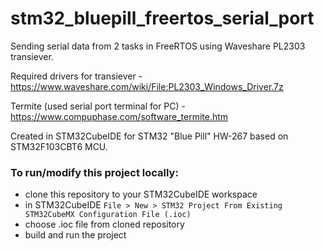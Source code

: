 # stm32_bluepill_freertos_serial_port

Sending serial data from 2 tasks in FreeRTOS using Waveshare PL2303 transiever.

Required drivers for transiever - https://www.waveshare.com/wiki/File:PL2303_Windows_Driver.7z 

Termite (used serial port terminal for PC) - https://www.compuphase.com/software_termite.htm

Created in STM32CubeIDE for STM32 "Blue Pill" HW-267 based on STM32F103CBT6 MCU. 

### To run/modify this project locally:

* clone this repository to your STM32CubeIDE workspace
* in STM32CubeIDE `File > New > STM32 Project From Existing STM32CubeMX Configuration File (.ioc)`
* choose .ioc file from cloned repository
* build and run the project